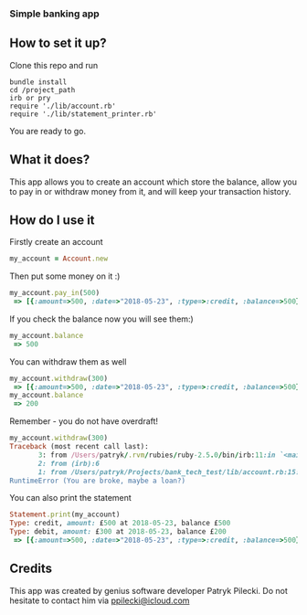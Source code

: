 ### Simple banking app

## How to set it up?
Clone this repo and run
```
bundle install
cd /project_path
irb or pry
require './lib/account.rb'
require './lib/statement_printer.rb'
```
You are ready to go.

## What it does?
This app allows you to create an account which store the balance, allow you to pay in or withdraw money from it, and will keep your transaction history.

## How do I use it
Firstly create an account
```ruby
my_account = Account.new
```
Then put some money on it :)
```ruby
my_account.pay_in(500)
 => [{:amount=>500, :date=>"2018-05-23", :type=>:credit, :balance=>500}]
```
If you check the balance now you will see them:)
```ruby
my_account.balance
 => 500
```
You can withdraw them as well
```ruby
my_account.withdraw(300)
 => [{:amount=>500, :date=>"2018-05-23", :type=>:credit, :balance=>500}, {:amount=>300, :date=>"2018-05-23", :type=>:debit, :balance=>200}]
my_account.balance
 => 200
 ```
 Remember - you do not have overdraft!
 ```ruby
 my_account.withdraw(300)
 Traceback (most recent call last):
        3: from /Users/patryk/.rvm/rubies/ruby-2.5.0/bin/irb:11:in `<main>'
        2: from (irb):6
        1: from /Users/patryk/Projects/bank_tech_test/lib/account.rb:15:in `withdraw'
RuntimeError (You are broke, maybe a loan?)
```
You can also print the statement
```ruby
Statement.print(my_account)
Type: credit, amount: £500 at 2018-05-23, balance £500
Type: debit, amount: £300 at 2018-05-23, balance £200
 => [{:amount=>500, :date=>"2018-05-23", :type=>:credit, :balance=>500}, {:amount=>300, :date=>"2018-05-23", :type=>:debit, :balance=>200}]
 ```

 ## Credits
 This app was created by genius software developer Patryk Pilecki. Do not hesitate to contact him via ppilecki@icloud.com
